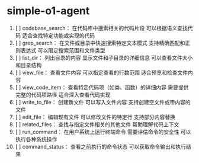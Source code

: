 # simple-o1-agent

1. [ ] codebase_search：
    在代码库中搜索相关的代码片段
    可以根据语义查找代码
    适合查找特定功能或实现的代码
2. [ ] grep_search：
    在文件或目录中快速搜索特定文本模式
    支持精确匹配和正则表达式
    可以限定搜索范围和文件类型
3. [ ] list_dir：
    列出目录的内容
    显示文件和子目录的详细信息
    可以查看文件大小和目录结构
4. [ ] view_file：
    查看文件内容
    可以指定查看的行数范围
    适合预览和检查文件内容
5. [ ] view_code_item：
    查看特定代码项（如类、函数）的详细内容
    需要提供完整的代码项路径
    适合深入查看代码实现
6. [ ] write_to_file：
    创建新文件
    可以写入文件内容
    支持创建空文件或带内容的文件
7. [ ] edit_file：
    编辑现有文件
    可以修改文件的特定行
    支持部分内容替换
8. [ ] related_files：
    查找与指定文件相关的其他文件
    帮助理解代码上下文
9. [ ] run_command：
    在用户系统上运行终端命令
    需要评估命令的安全性
    可以执行各种系统操作
10. [ ] command_status：
     查看之前执行的命令状态
     可以获取命令输出和执行结果
